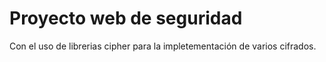 # Proyecto web de seguridad
Con el uso de librerias cipher para la impletementación de varios cifrados.

